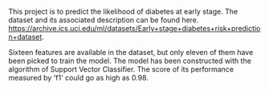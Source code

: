 This project is to predict the likelihood of diabetes at early stage. The dataset and its associated description can be found here. https://archive.ics.uci.edu/ml/datasets/Early+stage+diabetes+risk+prediction+dataset.

Sixteen features are available in the dataset, but only eleven of them have been picked to train the model. The model has been constructed with the algorithm of Support Vector Classifier. The score of its performance measured by 'f1' could go as high as 0.98.
